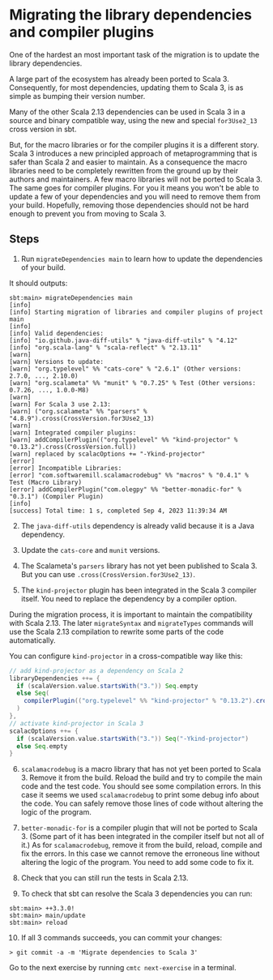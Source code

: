# Migrating the library dependencies and compiler plugins

One of the hardest an most important task of the migration is to update the library dependencies.

A large part of the ecosystem has already been ported to Scala 3. Consequently, for most dependencies, updating them to Scala 3, is as simple as bumping their version number.

Many of the other Scala 2.13 dependencies can be used in Scala 3 in a source and binary compatible way, using the new and special `for3Use2_13` cross version in sbt.

But, for the macro libraries or for the compiler plugins it is a different story. Scala 3 introduces a new principled approach of metaprogramming that is safer than Scala 2 and easier to maintain. As a consequence the macro libraries need to be completely rewritten from the ground up by their authors and maintainers. A few macro libraries will not be ported to Scala 3. The same goes for compiler plugins. For you it means you won't be able to update a few of your dependencies and you will need to remove them from your build. Hopefully, removing those dependencies should not be hard enough to prevent you from moving to Scala 3.

## Steps

1. Run `migrateDependencies main` to learn how to update the dependencies of your build.

It should outputs:

```shell
sbt:main> migrateDependencies main
[info] 
[info] Starting migration of libraries and compiler plugins of project main
[info] 
[info] Valid dependencies:
[info] "io.github.java-diff-utils" % "java-diff-utils" % "4.12"
[info] "org.scala-lang" % "scala-reflect" % "2.13.11"
[warn] 
[warn] Versions to update:
[warn] "org.typelevel" %% "cats-core" % "2.6.1" (Other versions: 2.7.0, ..., 2.10.0)
[warn] "org.scalameta" %% "munit" % "0.7.25" % Test (Other versions: 0.7.26, ..., 1.0.0-M8)
[warn] 
[warn] For Scala 3 use 2.13:
[warn] ("org.scalameta" %% "parsers" % "4.8.9").cross(CrossVersion.for3Use2_13)
[warn] 
[warn] Integrated compiler plugins:
[warn] addCompilerPlugin(("org.typelevel" %% "kind-projector" % "0.13.2").cross(CrossVersion.full))
[warn] replaced by scalacOptions += "-Ykind-projector"
[error] 
[error] Incompatible Libraries:
[error] "com.softwaremill.scalamacrodebug" %% "macros" % "0.4.1" % Test (Macro Library)
[error] addCompilerPlugin("com.olegpy" %% "better-monadic-for" % "0.3.1") (Compiler Plugin)
[info] 
[success] Total time: 1 s, completed Sep 4, 2023 11:39:34 AM
```

2. The `java-diff-utils` dependency is already valid because it is a Java dependency.

3. Update the `cats-core` and `munit` versions.

4. The Scalameta's `parsers` library has not yet been published to Scala 3. But you can use `.cross(CrossVersion.for3Use2_13)`.

5. The `kind-projector` plugin has been integrated in the Scala 3 compiler itself. You need to replace the dependency by a compiler option.

During the migration process, it is important to maintain the compatibility with Scala 2.13. The later `migrateSyntax` and `migrateTypes` commands will use the Scala 2.13 compilation to rewrite some parts of the code automatically.

You can configure `kind-projector` in a cross-compatible way like this:

```scala
// add kind-projector as a dependency on Scala 2
libraryDependencies ++= {
  if (scalaVersion.value.startsWith("3.")) Seq.empty
  else Seq(
    compilerPlugin(("org.typelevel" %% "kind-projector" % "0.13.2").cross(CrossVersion.full))
  )
},
// activate kind-projector in Scala 3
scalacOptions ++= {
  if (scalaVersion.value.startsWith("3.")) Seq("-Ykind-projector")
  else Seq.empty
}
```

6. `scalamacrodebug` is a macro library that has not yet been ported to Scala 3. Remove it from the build. Reload the build and try to compile the main code and the test code. You should see some compilation errors. In this case it seems we used `scalamacrodebug` to print some debug info about the code. You can safely remove those lines of code without altering the logic of the program.

7. `better-monadic-for` is a compiler plugin that will not be ported to Scala 3. (Some part of it has been integrated in the compiler itself but not all of it.) As for `scalamacrodebug`, remove it from the build, reload, compile and fix the errors. In this case we cannot remove the erroneous line without altering the logic of the program. You need to add some code to fix it.

8. Check that you can still run the tests in Scala 2.13.

9. To check that sbt can resolve the Scala 3 dependencies you can run:

```
sbt:main> ++3.3.0!
sbt:main> main/update
sbt:main> reload
```

10. If all 3 commands succeeds, you can commit your changes:

```shell
> git commit -a -m 'Migrate dependencies to Scala 3'
```

Go to the next exercise by running `cmtc next-exercise` in a terminal.
